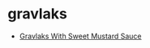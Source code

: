 # gravlaks

 * [Gravlaks With Sweet Mustard Sauce](index/g/gravlaks-with-sweet-mustard-sauce-234998.json)
